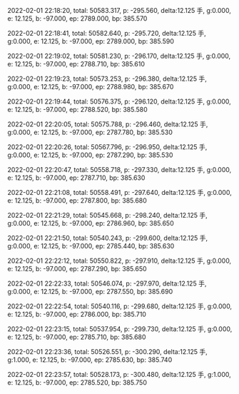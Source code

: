 2022-02-01 22:18:20, total: 50583.317, p: -295.560, delta:12.125 手, g:0.000, e: 12.125, b: -97.000, ep: 2789.000, bp: 385.570

2022-02-01 22:18:41, total: 50582.640, p: -295.720, delta:12.125 手, g:0.000, e: 12.125, b: -97.000, ep: 2789.000, bp: 385.590

2022-02-01 22:19:02, total: 50581.230, p: -296.170, delta:12.125 手, g:0.000, e: 12.125, b: -97.000, ep: 2788.710, bp: 385.610

2022-02-01 22:19:23, total: 50573.253, p: -296.380, delta:12.125 手, g:0.000, e: 12.125, b: -97.000, ep: 2788.980, bp: 385.670

2022-02-01 22:19:44, total: 50576.375, p: -296.120, delta:12.125 手, g:0.000, e: 12.125, b: -97.000, ep: 2788.520, bp: 385.580

2022-02-01 22:20:05, total: 50575.788, p: -296.460, delta:12.125 手, g:0.000, e: 12.125, b: -97.000, ep: 2787.780, bp: 385.530

2022-02-01 22:20:26, total: 50567.796, p: -296.950, delta:12.125 手, g:0.000, e: 12.125, b: -97.000, ep: 2787.290, bp: 385.530

2022-02-01 22:20:47, total: 50558.718, p: -297.330, delta:12.125 手, g:0.000, e: 12.125, b: -97.000, ep: 2787.710, bp: 385.630

2022-02-01 22:21:08, total: 50558.491, p: -297.640, delta:12.125 手, g:0.000, e: 12.125, b: -97.000, ep: 2787.800, bp: 385.680

2022-02-01 22:21:29, total: 50545.668, p: -298.240, delta:12.125 手, g:0.000, e: 12.125, b: -97.000, ep: 2786.960, bp: 385.650

2022-02-01 22:21:50, total: 50540.243, p: -299.600, delta:12.125 手, g:0.000, e: 12.125, b: -97.000, ep: 2785.440, bp: 385.630

2022-02-01 22:22:12, total: 50550.822, p: -297.910, delta:12.125 手, g:0.000, e: 12.125, b: -97.000, ep: 2787.290, bp: 385.650

2022-02-01 22:22:33, total: 50546.074, p: -297.970, delta:12.125 手, g:0.000, e: 12.125, b: -97.000, ep: 2787.550, bp: 385.690

2022-02-01 22:22:54, total: 50540.116, p: -299.680, delta:12.125 手, g:0.000, e: 12.125, b: -97.000, ep: 2786.000, bp: 385.710

2022-02-01 22:23:15, total: 50537.954, p: -299.730, delta:12.125 手, g:0.000, e: 12.125, b: -97.000, ep: 2785.710, bp: 385.680

2022-02-01 22:23:36, total: 50526.551, p: -300.290, delta:12.125 手, g:1.000, e: 12.125, b: -97.000, ep: 2785.630, bp: 385.740

2022-02-01 22:23:57, total: 50528.173, p: -300.480, delta:12.125 手, g:1.000, e: 12.125, b: -97.000, ep: 2785.520, bp: 385.750
